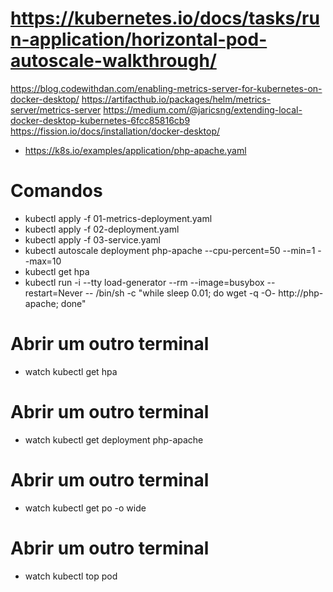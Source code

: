 # https://kubernetes.io/docs/tasks/run-application/horizontal-pod-autoscale-walkthrough/
https://blog.codewithdan.com/enabling-metrics-server-for-kubernetes-on-docker-desktop/
https://artifacthub.io/packages/helm/metrics-server/metrics-server
https://medium.com/@jaricsng/extending-local-docker-desktop-kubernetes-6fcc85816cb9
https://fission.io/docs/installation/docker-desktop/

- https://k8s.io/examples/application/php-apache.yaml

# Comandos
- kubectl apply -f 01-metrics-deployment.yaml
- kubectl apply -f 02-deployment.yaml
- kubectl apply -f 03-service.yaml 
- kubectl autoscale deployment php-apache --cpu-percent=50 --min=1 --max=10
- kubectl get hpa
- kubectl run -i --tty load-generator --rm --image=busybox --restart=Never -- /bin/sh -c "while sleep 0.01; do wget -q -O- http://php-apache; done"

# Abrir um outro terminal
- watch kubectl get hpa

# Abrir um outro terminal
- watch kubectl get deployment php-apache

# Abrir um outro terminal
- watch kubectl get po -o wide

# Abrir um outro terminal
- watch kubectl top pod
